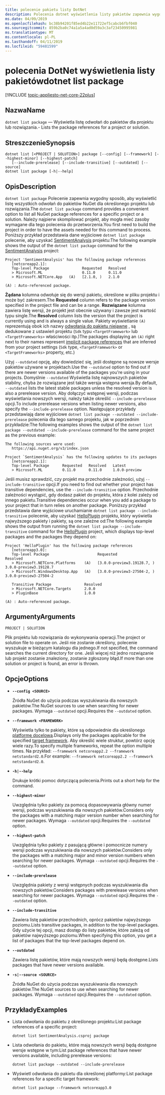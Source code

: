 ```yaml
---
title: polecenie pakietu listy DotNet
description: Polecenia dotnet wyświetlenia listy pakietów zapewnia wygodny sposób, aby wyświetlić listę odwołania do pakietu dla projektu lub rozwiązania.
ms.date: 04/09/2019
ms.openlocfilehash: bc38b94201f85ed4b22e11722ef5cabcb6fbf040
ms.sourcegitcommit: 859b2ba0c74a1a5a4ad0d59a3c3af23450995981
ms.translationtype: MT
ms.contentlocale: pl-PL
ms.lasthandoff: 04/11/2019
ms.locfileid: "59481599"
---
```

# <a name="dotnet-list-package"></a><span data-ttu-id="d508c-103">polecenia DotNet wyświetlenia listy pakietów</span><span class="sxs-lookup"><span data-stu-id="d508c-103">dotnet list package</span></span>

[!INCLUDE [topic-appliesto-net-core-22plus](../../../includes/topic-appliesto-net-core-22plus.md)]

## <a name="name"></a><span data-ttu-id="d508c-104">Nazwa</span><span class="sxs-lookup"><span data-stu-id="d508c-104">Name</span></span>

`dotnet list package` <span data-ttu-id="d508c-105">— Wyświetla listę odwołań do pakietów dla projektu lub rozwiązania.</span><span class="sxs-lookup"><span data-stu-id="d508c-105">- Lists the package references for a project or solution.</span></span>

## <a name="synopsis"></a><span data-ttu-id="d508c-106">Streszczenie</span><span class="sxs-lookup"><span data-stu-id="d508c-106">Synopsis</span></span>

```
dotnet list [<PROJECT | SOLUTION>] package [--config] [--framework] [--highest-minor] [--highest-patch] 
   [--include-prerelease] [--include-transitive] [--outdated] [--source]
dotnet list package [-h|--help]
```

## <a name="description"></a><span data-ttu-id="d508c-107">Opis</span><span class="sxs-lookup"><span data-stu-id="d508c-107">Description</span></span>

<span data-ttu-id="d508c-108">`dotnet list package` Polecenie zapewnia wygodny sposób, aby wyświetlić listę wszystkich odwołań do pakietów NuGet dla określonego projektu lub rozwiązania.</span><span class="sxs-lookup"><span data-stu-id="d508c-108">The `dotnet list package` command provides a convenient option to list all NuGet package references for a specific project or a solution.</span></span> <span data-ttu-id="d508c-109">Należy najpierw skompilować projekt, aby mogła mieć zasoby wymagane dla tego polecenia do przetworzenia.</span><span class="sxs-lookup"><span data-stu-id="d508c-109">You first need to build the project in order to have the assets needed for this command to process.</span></span> <span data-ttu-id="d508c-110">Poniższy przykład przedstawia dane wyjściowe `dotnet list package` polecenie, aby uzyskać [SentimentAnalysis](https://github.com/dotnet/samples/tree/master/machine-learning/tutorials/SentimentAnalysis) projektu:</span><span class="sxs-lookup"><span data-stu-id="d508c-110">The following example shows the output of the `dotnet list package` command for the [SentimentAnalysis](https://github.com/dotnet/samples/tree/master/machine-learning/tutorials/SentimentAnalysis) project:</span></span>

```output
Project 'SentimentAnalysis' has the following package references
   [netcoreapp2.1]:
   Top-level Package               Requested   Resolved
   > Microsoft.ML                  0.11.0      0.11.0
   > Microsoft.NETCore.App   (A)   [2.1.0, )   2.1.0

(A) : Auto-referenced package.
```

<span data-ttu-id="d508c-111">**Żądana** kolumna odwołuje się do wersji pakietu, określone w pliku projektu i może być zakresem.</span><span class="sxs-lookup"><span data-stu-id="d508c-111">The **Requested** column refers to the package version specified in the project file and can be a range.</span></span> <span data-ttu-id="d508c-112">**Rozwiązane** kolumna zawiera listę wersji, że projekt jest obecnie używany i zawsze jest wartość typu single.</span><span class="sxs-lookup"><span data-stu-id="d508c-112">The **Resolved** column lists the version that the project is currently using and is always a single value.</span></span> <span data-ttu-id="d508c-113">Pakiety wyświetlanie `(A)` reprezentują obok ich nazwy [odwołania do pakietu niejawne](csproj.md#implicit-package-references) , są dedukowane z ustawień projektu (`Sdk` typu `<TargetFramework>` lub `<TargetFrameworks>` właściwości itp.)</span><span class="sxs-lookup"><span data-stu-id="d508c-113">The packages displaying an `(A)` right next to their names represent [implicit package references](csproj.md#implicit-package-references) that are inferred from your project settings (`Sdk` type, `<TargetFramework>` or `<TargetFrameworks>` property, etc.)</span></span>

<span data-ttu-id="d508c-114">Użyj `--outdated` opcję, aby dowiedzieć się, jeśli dostępne są nowsze wersje pakietów używane w projektach.</span><span class="sxs-lookup"><span data-stu-id="d508c-114">Use the `--outdated` option to find out if there are newer versions available of the packages you're using in your projects.</span></span> <span data-ttu-id="d508c-115">Domyślnie `--outdated` Wyświetla listę najnowszych pakietów stabilny, chyba że rozwiązane jest także wersja wstępna wersja.</span><span class="sxs-lookup"><span data-stu-id="d508c-115">By default, `--outdated` lists the latest stable packages unless the resolved version is also a prerelease version.</span></span> <span data-ttu-id="d508c-116">Aby dołączyć wstępnej wersji, podczas wyświetlania nowszych wersji, należy także określić `--include-prerelease` opcji.</span><span class="sxs-lookup"><span data-stu-id="d508c-116">To include prerelease versions when listing newer versions, also specify the `--include-prerelease` option.</span></span> <span data-ttu-id="d508c-117">Następujące przykłady przedstawiają dane wyjściowe `dotnet list package --outdated --include-prerelease` polecenia dla tego samego projektu, jak w poprzednim przykładzie:</span><span class="sxs-lookup"><span data-stu-id="d508c-117">The following examples shows the output of the `dotnet list package --outdated --include-prerelease` command for the same project as the previous example:</span></span>

```output
The following sources were used:
   https://api.nuget.org/v3/index.json

Project `SentimentAnalysis` has the following updates to its packages
   [netcoreapp2.1]:
   Top-level Package      Requested   Resolved   Latest
   > Microsoft.ML         0.11.0      0.11.0     1.0.0-preview
```

<span data-ttu-id="d508c-118">Jeśli musisz sprawdzić, czy projekt ma przechodnie zależności, użyj `--include-transitive` opcji.</span><span class="sxs-lookup"><span data-stu-id="d508c-118">If you need to find out whether your project has transitive dependencies, use the `--include-transitive` option.</span></span> <span data-ttu-id="d508c-119">Przechodnie zależności wystąpić, gdy dodasz pakiet do projektu, która z kolei zależy od innego pakietu.</span><span class="sxs-lookup"><span data-stu-id="d508c-119">Transitive dependencies occur when you add a package to your project that in turn relies on another package.</span></span> <span data-ttu-id="d508c-120">Poniższy przykład przedstawia dane wyjściowe uruchamianie `dotnet list package --include-transitive` polecenie, aby uzyskać [HelloPlugin](https://github.com/dotnet/samples/tree/master/core/extensions/AppWithPlugin/HelloPlugin) projektu, który wyświetla najwyższego pakiety i pakiety, są one zależne od:</span><span class="sxs-lookup"><span data-stu-id="d508c-120">The following example shows the output from running the `dotnet list package --include-transitive` command for the [HelloPlugin](https://github.com/dotnet/samples/tree/master/core/extensions/AppWithPlugin/HelloPlugin) project, which displays top-level packages and the packages they depend on:</span></span>

```output
Project 'HelloPlugin' has the following package references
   [netcoreapp3.0]:
   Top-level Package                      Requested                    Resolved
   > Microsoft.NETCore.Platforms    (A)   [3.0.0-preview3.19128.7, )   3.0.0-preview3.19128.7
   > Microsoft.WindowsDesktop.App   (A)   [3.0.0-preview3-27504-2, )   3.0.0-preview3-27504-2

   Transitive Package               Resolved
   > Microsoft.NETCore.Targets      2.0.0
   > PluginBase                     1.0.0

(A) : Auto-referenced package.
```

## <a name="arguments"></a><span data-ttu-id="d508c-121">Argumenty</span><span class="sxs-lookup"><span data-stu-id="d508c-121">Arguments</span></span>

`PROJECT | SOLUTION`

<span data-ttu-id="d508c-122">Plik projektu lub rozwiązania do wykonywania operacji.</span><span class="sxs-lookup"><span data-stu-id="d508c-122">The project or solution file to operate on.</span></span> <span data-ttu-id="d508c-123">Jeśli nie zostanie określony, polecenie wyszukuje w bieżącym katalogu dla jednego.</span><span class="sxs-lookup"><span data-stu-id="d508c-123">If not specified, the command searches the current directory for one.</span></span> <span data-ttu-id="d508c-124">Jeśli więcej niż jedno rozwiązanie lub projekt zostanie znaleziony, zostanie zgłoszony błąd.</span><span class="sxs-lookup"><span data-stu-id="d508c-124">If more than one solution or project is found, an error is thrown.</span></span>

## <a name="options"></a><span data-ttu-id="d508c-125">Opcje</span><span class="sxs-lookup"><span data-stu-id="d508c-125">Options</span></span>

* **`--config <SOURCE>`**

  <span data-ttu-id="d508c-126">Źródła NuGet do użycia podczas wyszukiwania dla nowszych pakietów.</span><span class="sxs-lookup"><span data-stu-id="d508c-126">The NuGet sources to use when searching for newer packages.</span></span> <span data-ttu-id="d508c-127">Wymaga `--outdated` opcji.</span><span class="sxs-lookup"><span data-stu-id="d508c-127">Requires the `--outdated` option.</span></span>

* **`--framework <FRAMEWORK>`**

  <span data-ttu-id="d508c-128">Wyświetla tylko te pakiety, które są odpowiednie dla określonego [platformę docelową](../../standard/frameworks.md).</span><span class="sxs-lookup"><span data-stu-id="d508c-128">Displays only the packages applicable for the specified [target framework](../../standard/frameworks.md).</span></span> <span data-ttu-id="d508c-129">Aby określić wiele struktur, powtórz opcję wiele razy.</span><span class="sxs-lookup"><span data-stu-id="d508c-129">To specify multiple frameworks, repeat the option multiple times.</span></span> <span data-ttu-id="d508c-130">Na przykład: `--framework netcoreapp2.2 --framework netstandard2.0`.</span><span class="sxs-lookup"><span data-stu-id="d508c-130">For example: `--framework netcoreapp2.2 --framework netstandard2.0`.</span></span>

* **`-h|--help`**

  <span data-ttu-id="d508c-131">Drukuje krótki pomoc dotyczącą polecenia.</span><span class="sxs-lookup"><span data-stu-id="d508c-131">Prints out a short help for the command.</span></span>

* **`--highest-minor`**

  <span data-ttu-id="d508c-132">Uwzględnia tylko pakiety za pomocą dopasowywania główny numer wersji, podczas wyszukiwania dla nowszych pakietów.</span><span class="sxs-lookup"><span data-stu-id="d508c-132">Considers only the packages with a matching major version number when searching for newer packages.</span></span> <span data-ttu-id="d508c-133">Wymaga `--outdated` opcji.</span><span class="sxs-lookup"><span data-stu-id="d508c-133">Requires the `--outdated` option.</span></span>

* **`--highest-patch`**

  <span data-ttu-id="d508c-134">Uwzględnia tylko pakiety z pasującą główne i pomocnicze numery wersji podczas wyszukiwania dla nowszych pakietów.</span><span class="sxs-lookup"><span data-stu-id="d508c-134">Considers only the packages with a matching major and minor version numbers when searching for newer packages.</span></span> <span data-ttu-id="d508c-135">Wymaga `--outdated` opcji.</span><span class="sxs-lookup"><span data-stu-id="d508c-135">Requires the `--outdated` option.</span></span>

* **`--include-prerelease`**

  <span data-ttu-id="d508c-136">Uwzględnia pakiety z wersji wstępnych podczas wyszukiwania dla nowszych pakietów.</span><span class="sxs-lookup"><span data-stu-id="d508c-136">Considers packages with prerelease versions when searching for newer packages.</span></span> <span data-ttu-id="d508c-137">Wymaga `--outdated` opcji.</span><span class="sxs-lookup"><span data-stu-id="d508c-137">Requires the `--outdated` option.</span></span>

* **`--include-transitive`**

  <span data-ttu-id="d508c-138">Zawiera listę pakietów przechodnich, oprócz pakietów najwyższego poziomu.</span><span class="sxs-lookup"><span data-stu-id="d508c-138">Lists transitive packages, in addition to the top-level packages.</span></span> <span data-ttu-id="d508c-139">Gdy użycie tej opcji, masz dostęp do listy pakietów, które zależą od pakietów najwyższego poziomu.</span><span class="sxs-lookup"><span data-stu-id="d508c-139">When specifying this option, you get a list of packages that the top-level packages depend on.</span></span>

* **`--outdated`**

  <span data-ttu-id="d508c-140">Zawiera listę pakietów, które mają nowszych wersji będą dostępne.</span><span class="sxs-lookup"><span data-stu-id="d508c-140">Lists packages that have newer versions available.</span></span>

* **`-s|--source <SOURCE>`**

  <span data-ttu-id="d508c-141">Źródła NuGet do użycia podczas wyszukiwania dla nowszych pakietów.</span><span class="sxs-lookup"><span data-stu-id="d508c-141">The NuGet sources to use when searching for newer packages.</span></span> <span data-ttu-id="d508c-142">Wymaga `--outdated` opcji.</span><span class="sxs-lookup"><span data-stu-id="d508c-142">Requires the `--outdated` option.</span></span>

## <a name="examples"></a><span data-ttu-id="d508c-143">Przykłady</span><span class="sxs-lookup"><span data-stu-id="d508c-143">Examples</span></span>

* <span data-ttu-id="d508c-144">Lista odwołania do pakietu z określonego projektu:</span><span class="sxs-lookup"><span data-stu-id="d508c-144">List package references of a specific project:</span></span>

  ```console
  dotnet list SentimentAnalysis.csproj package
  ```

* <span data-ttu-id="d508c-145">Lista odwołania do pakietu, które mają nowszych wersji będą dostępne wersje wstępne w tym:</span><span class="sxs-lookup"><span data-stu-id="d508c-145">List package references that have newer versions available, including prerelease versions:</span></span>

  ```console
  dotnet list package --outdated --include-prerelease
  ```

* <span data-ttu-id="d508c-146">Wyświetl odwołania do pakietu dla określonej platformy:</span><span class="sxs-lookup"><span data-stu-id="d508c-146">List package references for a specific target framework:</span></span>

  ```console
  dotnet list package --framework netcoreapp3.0
  ```